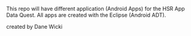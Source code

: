 This repo will have different application (Android Apps) for the HSR App Data Quest.
All apps are created with the Eclipse (Android ADT).


created by Dane Wicki
